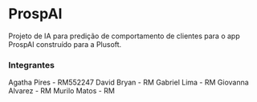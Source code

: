 # ProspAI
Projeto de IA para predição de comportamento de clientes para o app ProspAI construído para a Plusoft.

### Integrantes ###
Agatha Pires - RM552247
David Bryan - RM
Gabriel Lima - RM
Giovanna Alvarez - RM
Murilo Matos - RM